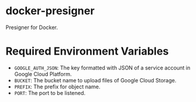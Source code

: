 # docker-presigner

Presigner for Docker.

# Required Environment Variables

- `GOOGLE_AUTH_JSON`: The key formatted with JSON of a service account in Google Cloud Platform.
- `BUCKET`: The bucket name to upload files of Google Cloud Storage.
- `PREFIX`: The prefix for object name.
- `PORT`: The port to be listened.
